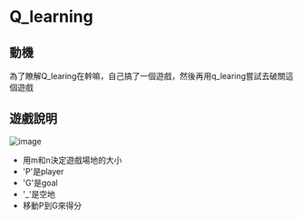 # Q_learning

## 動機
為了瞭解Q_learing在幹嘛，自己搞了一個遊戲，然後再用q_learing嘗試去破關這個遊戲

## 遊戲說明
![image](https://github.com/weiso131/Q_learning/assets/131360912/a8103c16-4800-439a-ad47-ab873bcd67aa)
- 用m和n決定遊戲場地的大小
- 'P'是player
- 'G'是goal
- '_'是空地
- 移動P到G來得分
